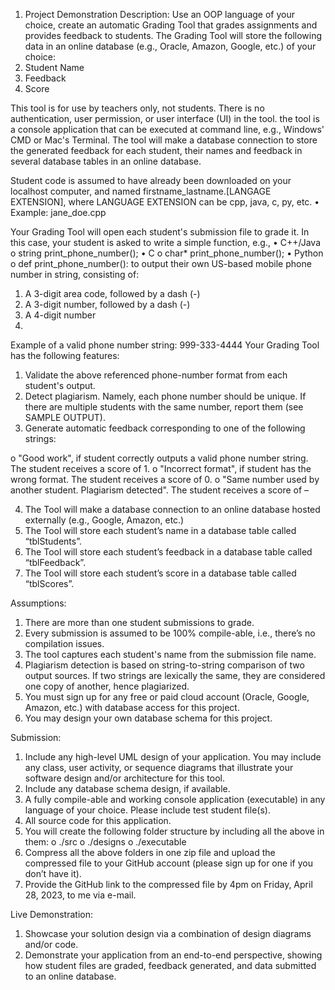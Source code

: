 1.	Project Demonstration
Description: Use an OOP language of your choice, create an automatic Grading Tool that grades assignments and provides feedback to students. The Grading Tool will store the following data in an online database (e.g., Oracle, Amazon, Google, etc.) of your choice:
1.	Student Name
2.	Feedback
3.	Score

This tool is for use by teachers only, not students. There is no authentication, user permission, or user interface (UI) in the tool. the tool is a console application that can be executed at command line, e.g., Windows' CMD or Mac's Terminal. The tool will make a database connection to store the generated feedback for each student, their names and feedback in several database tables in an online database.

Student code is assumed to have already been downloaded on your localhost computer, and named firstname_lastname.[LANGAGE EXTENSION], where LANGUAGE EXTENSION can be cpp, java, c, py, etc.
•	Example: jane_doe.cpp

Your Grading Tool will open each student's submission file to grade it. In this case, your student is asked to write a simple function, e.g.,
•	C++/Java
o	string print_phone_number();
•	C
o	char* print_phone_number();
•	Python
o	def print_phone_number():
to output their own US-based mobile phone number in string, consisting of:
1.	A 3-digit area code, followed by a dash (-)
2.	A 3-digit number, followed by a dash (-)
3.	A 4-digit number
4.	
Example of a valid phone number string: 999-333-4444 Your Grading Tool has the following features:
1.	Validate the above referenced phone-number format from each student's output.
2.	Detect plagiarism. Namely, each phone number should be unique. If there are multiple students with the same number, report them (see SAMPLE OUTPUT).
3.	Generate automatic feedback corresponding to one of the following strings:

o	"Good work", if student correctly outputs a valid phone number string. The student receives a score of 1.
o	"Incorrect format", if student has the wrong format. The student receives a score of 0.
o	"Same number used by another student. Plagiarism detected". The student receives a score of –


4.	The Tool will make a database connection to an online database hosted externally (e.g., Google, Amazon, etc.)
5.	The Tool will store each student’s name in a database table called “tblStudents”.
6.	The Tool will store each student’s feedback in a database table called “tblFeedback”.
7.	The Tool will store each student’s score in a database table called “tblScores”.

Assumptions:

1.	There are more than one student submissions to grade.
2.	Every submission is assumed to be 100% compile-able, i.e., there’s no compilation issues.
3.	The tool captures each student's name from the submission file name.
4.	Plagiarism detection is based on string-to-string comparison of two output sources. If two strings are lexically the same, they are considered one copy of another, hence plagiarized.
5.	You must sign up for any free or paid cloud account (Oracle, Google, Amazon, etc.) with database access for this project.
6.	You may design your own database schema for this project.

Submission:
1.	Include any high-level UML design of your application. You may include any class, user activity, or sequence diagrams that illustrate your software design and/or architecture for this tool.
2.	Include any database schema design, if available.
3.	A fully compile-able and working console application (executable) in any language of your choice. Please include test student file(s).
4.	All source code for this application.
5.	You will create the following folder structure by including all the above in them:
o	./src
o	./designs
o	./executable
6.	Compress all the above folders in one zip file and upload the compressed file to your GitHub account
(please sign up for one if you don’t have it).
7.	Provide the GitHub link to the compressed file by 4pm on Friday, April 28, 2023, to me via e-mail.
 
Live Demonstration:

1.	Showcase your solution design via a combination of design diagrams and/or code.
2.	Demonstrate your application from an end-to-end perspective, showing how student files are graded, feedback generated, and data submitted to an online database.
